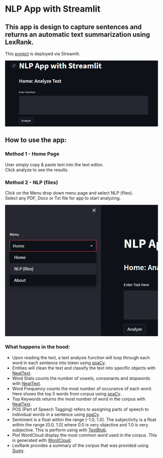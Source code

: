 # NLP App with Streamlit
## This app is design to capture sentences and returns an automatic text summarization using LexRank.

This [project](https://mhidayatz-streamlit-deploymentapp-8mcqfx.streamlitapp.com/) is deployed via Streamlit.

![](https://github.com/MHidayatz/StreamLit/blob/main/Visuals/00_Main.PNG)

## How to use the app:

### Method 1 - Home Page
User simply copy & paste text into the text editor. 
<br> Click analyze to see the results.

### Method 2 - NLP (files) 
Click on the Menu drop down menu page and select NLP (files).
<br>
Select any PDF, Docx or Txt file for app to start analyzing.

![](https://github.com/MHidayatz/StreamLit/blob/main/Visuals/02_Menu.png)

### What happens in the hood: 

- Upon reading the text, a text analysis function will loop through each word in each sentence into token using [spaCy](https://spacy.io/).
- Entities will clean the text and classify the text into specific objects with [NeatText](https://pypi.org/project/neattext/).
- Word Stats counts the number of vowels, consonants and stopwords with [NeatText](https://pypi.org/project/neattext/).
- Word Frequency counts the most number of occurance of each word. Here shows the top 5 words from corpus using [spaCy](https://spacy.io/).
- Top Keywords returns the most number of word in the corpus with [NeatText](https://pypi.org/project/neattext/).
- POS (Part of Speech Tagging) refers to assigning parts of speech to individual words in a sentence using [spaCy](https://spacy.io/).
- Sentiment is a float within the range [-1.0, 1.0]. The subjectivity is a float within the range [0.0, 1.0] where 0.0 is very objective and 1.0 is very subjective. This is perform using with [TextBlob](https://textblob.readthedocs.io/en/dev/quickstart.html).
- Plot WordCloud display the most common word used in the corpus. This is generated with [WordCloud](https://amueller.github.io/word_cloud/).
- LexRank provides a summary of the corpus that was provided using [Sumy](https://pypi.org/project/sumy/).




 
